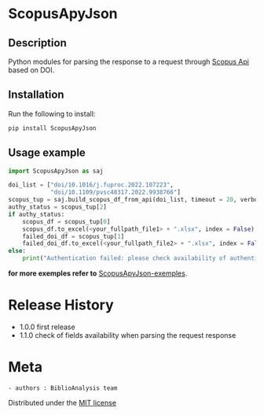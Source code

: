 # ScopusApyJson
## Description
Python modules for parsing the response to a request through [Scopus Api](https://api.elsevier.com/content/abstract/) based on DOI.

## Installation
Run the following to install:
```python
pip install ScopusApyJson
```

## Usage example
```python
import ScopusApyJson as saj

doi_list = ["doi/10.1016/j.fuproc.2022.107223",
            "doi/10.1109/pvsc48317.2022.9938766"]
scopus_tup = saj.build_scopus_df_from_api(doi_list, timeout = 20, verbose = True)
authy_status = scopus_tup[2]
if authy_status: 
    scopus_df = scopus_tup[0]
    scopus_df.to_excel(<your_fullpath_file1> + ".xlsx", index = False)
    failed_doi_df = scopus_tup[1]
    failed_doi_df.to_excel(<your_fullpath_file2> + ".xlsx", index = False)
else:
    print("Authentication failed: please check availability of authentication keys")
```
**for more exemples refer to** [ScopusApyJson-exemples](https://github.com/TickyWill/ScopusApyJson/Demo_ScopusApyJson.ipynb).


# Release History
- 1.0.0 first release
- 1.1.0 check of fields availability when parsing the request response


# Meta
	- authors : BiblioAnalysis team

Distributed under the [MIT license](https://mit-license.org/)
